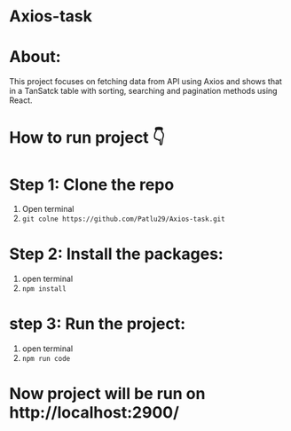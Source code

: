 # Axios-task

# About: 
  This project focuses on fetching data from API using Axios and shows that in a TanSatck table with sorting, searching and pagination methods using React.

# How to run project 👇

# Step 1: Clone the repo

  1. Open terminal
  2. `git colne https://github.com/Patlu29/Axios-task.git`

# Step 2: Install the packages:
  1. open terminal
  2. `npm install`

# step 3: Run the project:
  1. open terminal
  2. `npm run code`

# Now project will be run on http://localhost:2900/
